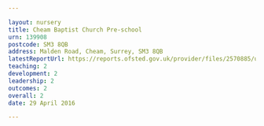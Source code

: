 ```yaml
---

layout: nursery
title: Cheam Baptist Church Pre-school
urn: 139908
postcode: SM3 8QB
address: Malden Road, Cheam, Surrey, SM3 8QB
latestReportUrl: https://reports.ofsted.gov.uk/provider/files/2570885/urn/139908.pdf
teaching: 2
development: 2
leadership: 2
outcomes: 2
overall: 2
date: 29 April 2016

---
```

